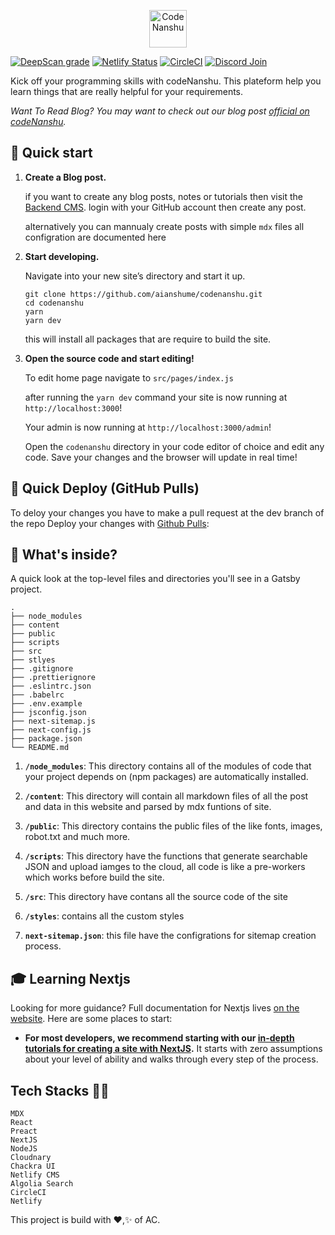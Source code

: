 <p align="center">
  <a href="https://codenanshu.in">
    <img alt="CodeNanshu" src="https://i.ibb.co/L1rZWBQ/filename.png" width="60" />
  </a>
</p>

[![DeepScan grade](https://deepscan.io/api/teams/16226/projects/21884/branches/638433/badge/grade.svg)](https://deepscan.io/dashboard#view=project&tid=16226&pid=21884&bid=638433)
[![Netlify Status](https://api.netlify.com/api/v1/badges/4a1e11c5-33dc-454f-83f5-2e6412f0a01f/deploy-status)](https://app.netlify.com/sites/codenanshu/deploys)
[![CircleCI](https://circleci.com/gh/aianshume/codenanshu.svg?style=svg&circle-token=a2c13f8c4b82b81d92c79d39576027780fc67f09)](https://codenanshu.in)
[![Discord Join](https://img.shields.io/badge/Discord-Join%20Server-%235865f2)](https://t.me/codenanshu)

Kick off your programming skills with codeNanshu. This plateform help you learn things that are really helpful for your requirements.

_Want To Read Blog? You may want to check out our blog post [official on codeNanshu](https://codenanshu.in/blog/)._

## 🚀 Quick start

1.  **Create a Blog post.**

    if you want to create any blog posts, notes or tutorials then visit the [Backend CMS](https://codenanshu.in/admin). login with your GitHub account then create any post.

    alternatively you can mannualy create posts with simple `mdx`  files all configration are documented here
 
1.  **Start developing.**

    Navigate into your new site’s directory and start it up.

    ```shell
    git clone https://github.com/aianshume/codenanshu.git
    cd codenanshu
    yarn
    yarn dev
    ``` 
    this will install all packages that are require to build the site.

1.  **Open the source code and start editing!**

    To edit home page navigate to `src/pages/index.js`

    after running the `yarn dev`  command your site is now running at `http://localhost:3000`!

    Your admin is now running at `http://localhost:3000/admin`!

    Open the `codenanshu` directory in your code editor of choice and edit any code. Save your changes and the browser will update in real time!

## 🚀 Quick Deploy (GitHub Pulls)

To deloy your changes you have to make a pull request at the dev branch of the repo
Deploy your changes with [Github Pulls](https://github.com/aianshume/codenanshu/pulls):

## 🧐 What's inside?

A quick look at the top-level files and directories you'll see in a Gatsby project.

    .
    ├── node_modules
    ├── content
    ├── public
    ├── scripts
    ├── src
    ├── stlyes
    ├── .gitignore
    ├── .prettierignore
    ├── .eslintrc.json
    ├── .babelrc
    ├── .env.example
    ├── jsconfig.json
    ├── next-sitemap.js
    ├── next-config.js
    ├── package.json
    └── README.md

1.  **`/node_modules`**: This directory contains all of the modules of code that your project depends on (npm packages) are automatically installed.

2.  **`/content`**: This directory will contain all markdown files of all the post and data in this website and parsed by mdx funtions of site.

3. **`/public`**: This directory contains the public files of the like fonts, images, robot.txt and much more.

4. **`/scripts`**: This directory have the functions that generate searchable JSON and upload iamges to the cloud, all code is like a pre-workers which works before build the site.

5. **`/src`**: This directory have contans all the source code of the site

6. **`/styles`**: contains all the custom styles

7. **`next-sitemap.json`**: this file have the configrations for sitemap creation process.

## 🎓 Learning Nextjs

Looking for more guidance? Full documentation for Nextjs lives [on the website](https://nextjs.org). Here are some places to start:

- **For most developers, we recommend starting with our [in-depth tutorials for creating a site with NextJS](https://nextjs.org/learn).** It starts with zero assumptions about your level of ability and walks through every step of the process.

## Tech Stacks 👨‍🔬

    MDX
    React
    Preact
    NextJS
    NodeJS
    Cloudnary
    Chackra UI
    Netlify CMS
    Algolia Search
    CircleCI
    Netlify


This project is build with ❤️,✨ of AC.
